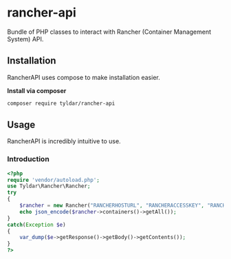 # rancher-api
Bundle of PHP classes to interact with Rancher (Container Management System) API.

## Installation
RancherAPI uses compose to make installation easier.


**Install via composer** 
``` bash
composer require tyldar/rancher-api
```

## Usage
RancherAPI is incredibly intuitive to use. 

### Introduction
```php
<?php
require 'vendor/autoload.php';
use Tyldar\Rancher\Rancher;
try
{
    $rancher = new Rancher("RANCHERHOSTURL", "RANCHERACCESSKEY", "RANCHERSECRETKEY", "PROJECT");
    echo json_encode($rancher->containers()->getAll());
}
catch(Exception $e)
{
    var_dump($e->getResponse()->getBody()->getContents());
}
?>
```

